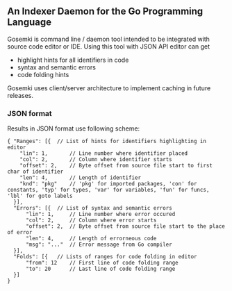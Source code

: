 ## An Indexer Daemon for the Go Programming Language

Gosemki is command line / daemon tool intended to be integrated with source code editor or IDE. Using this tool with JSON API editor can get
- highlight hints for all identifiers in code
- syntax and semantic errors
- code folding hints

Gosemki uses client/server architecture to implement caching in future releases.

### JSON format
Results in JSON format use following scheme:
```
{ "Ranges": [{  // List of hints for identifiers highlighting in editor
    "lin": 1,       // Line number where identifier placed
    "col": 2,       // Column where identifier starts
    "offset": 2,    // Byte offset from source file start to first char of identifier
    "len": 4,       // Length of identifier
    "knd": "pkg"    // 'pkg' for imported packages, 'con' for constants, 'typ' for types, 'var' for variables, 'fun' for funcs, 'lbl' for goto labels
  }],
  "Errors": [{  // List of syntax and semantic errors
      "lin": 1,     // Line number where error occured
      "col": 2,     // Column where error starts
      "offset": 2,  // Byte offset from source file start to the place of error
      "len": 4,     // Length of errorneous code
      "msg": "..."  // Error message from Go compiler
  }],
  "Folds": [{   // Lists of ranges for code folding in editor
      "from": 12    // First line of code folding range
      "to": 20      // Last line of code folding range
  }]
}
```
